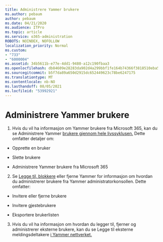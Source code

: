 ```yaml
---
title: Administrere Yammer brukere
ms.author: pebaum
author: pebaum
ms.date: 04/21/2020
ms.audience: ITPro
ms.topic: article
ms.service: o365-administration
ROBOTS: NOINDEX, NOFOLLOW
localization_priority: Normal
ms.custom:
- "733"
- "6000004"
ms.assetid: 34b5611b-e77e-4dd1-9480-a12c190fbaa3
ms.openlocfilehash: db84609e28283da902d4a299bbf1fe164b74366f3818510eba5f10d2ebbdf4f0
ms.sourcegitcommit: b5f7da89a650d2915dc652449623c78be6247175
ms.translationtype: MT
ms.contentlocale: nb-NO
ms.lasthandoff: 08/05/2021
ms.locfileid: "53992921"
---
```

# <a name="managing-yammer-users"></a>Administrere Yammer brukere

1. Hvis du vil ha informasjon om Yammer brukere fra Microsoft 365, kan du se Administrere Yammer [brukere gjennom hele livssyklusen.](https://docs.microsoft.com/yammer/manage-yammer-users/manage-users-across-their-lifecycle) Dette omfatter detaljer om:

  - Opprette en bruker

  - Slette brukere

  - Administrere Yammer brukere fra Microsoft 365

2. Se [Legge til, blokkere](https://docs.microsoft.com/yammer/manage-yammer-users/add-block-or-remove-users) eller fjerne Yammer for informasjon om hvordan du administrerer brukere fra Yammer administratorkonsollen. Dette omfatter:

  - Invitere eller fjerne brukere

  - Invitere gjestebrukere

  - Eksportere brukerlisten

3. Hvis du vil ha informasjon om hvordan du legger til, fjerner og administrerer eksterne brukere, kan du se Legge til eksterne meldingsdeltakere [i Yammer nettverket.](https://docs.microsoft.com/yammer/work-with-external-users/add-external-participants)
